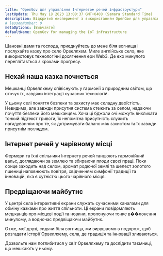 ```yaml
---
title: "OpenGov для управління Інтернетом речей інфраструктури"
lastUpdate: Thu May 18 2023 13:08:37 GMT+0400 (Samara Standard Time)
description: Відкритий експеримент з використанням OpenGov для управління Інтернетом речей інфраструктури невеликого англійського села.
# lessonNumber: 0
metaOptions: [Вивчайте]
defaultName: OpenGov for managing the IoT infrastructure
---
```


<LessonVideo :videos="[{src: 'https://crustipfs.info/ipfs/QmXBrymdTnMPDDxqjxFW6ciKayeCM9VaQVru895xtqjFQn', type: 'webm'}]" />

<RoboAcademyText fWeight="500">
Шановні дами та господа, приєднуйтесь до мене біля вогнища і послухайте казку про село Орвеллхем. Миле англійське село, яке використовує технологічні досягнення ери Web3. Де ехо минулого переплітається з кроками прогресу.
</RoboAcademyText>

## Нехай наша казка почнеться

Мешканці Орвеллхему співіснують у гармонії з природним світом, що оточує їх, завдяки інтеграції сучасних технологій.

У цьому селі поняття безпеки та захисту має складну двоїстість. Невидима, але завжди присутня система стежить за селом, надаючи почуття безпеки його мешканцям. Хоча ці бджоли очі можуть викликати тонкий підтекст тривоги, їх непомітна присутність служить нагадуванням про те, як дотримувати баланс між захистом та їх завжди присутнім поглядом.

## Інтернет речей у чарівному місці

Фермери та їхні спільники Інтернету речей танцюють гармонійний вальс, доглядаючи за землею та збираючи плоди своєї праці. Поки сонце заходить над селом, аромат родючої землі та шелест золотого пшениці наповнюють повітря, свідченням симфонії традиції та інновацій, яка є сутністю цього чарівного місця.

## Предвіщаючи майбутнє

У центрі села інтерактивні екрани служать сучасними каналами для обміну казками про життя спільноти. Ці екрани повідомляють мешканців про місцеві події та новини, пропонуючи тонке в��лонення минулому, а водночас предвіщаючи майбутнє.

<RoboAcademyText>
Отже, мої друзі, сидячи біля вогнища, ми вирушаємо в подорож, щоб розгадати історії Орвеллхему, села, де традиція та інновації зливаються.

Дозвольте нам поглибитися у світ Орвеллхему та дослідити таємниці, що мешкають у ньому.
</RoboAcademyText>